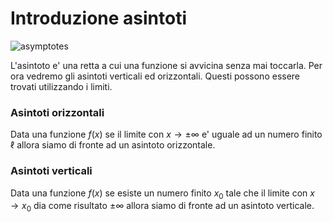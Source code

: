 # Introduzione asintoti  

![asymptotes](https://github.com/user-attachments/assets/112ff510-fc17-4d1a-822e-07335a341ced)  

L'asintoto e' una retta a cui una funzione si avvicina senza mai toccarla. Per ora vedremo gli asintoti verticali ed orizzontali. Questi possono essere trovati utilizzando i limiti.  


### Asintoti orizzontali  

Data una funzione $f(x)$ se il limite con $x\to\pm\infty$ e' uguale ad un numero finito $\ell$ allora siamo di fronte ad un asintoto orizzontale.  

### Asintoti verticali  

Data una funzione $f(x)$ se esiste un numero finito $x_0$ tale che il limite con $x\to x_0$ dia come risultato $\pm\infty$ allora siamo di fronte ad un asintoto verticale.  
